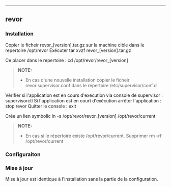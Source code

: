 ----------
revor 
----------

 
### Installation 
Copier le ficheir revor_[version].tar.gz sur la machine cible dans le repertoire /opt/revor
Exécuter tar xvzf revor_[version].tar.gz

Ce placer dans le repertoire : cd /opt/revor/revor_[version]

> **NOTE:**
>
> - En cas d'une nouvelle installation copier le ficheir revor.supervisor.conf dans le répertoire /etc/supervisor/conf.d
>


Vérifier si l'application est en cours d'execution via console de supervisor : supervisorctl
Si l'application est en court d'exécution arrêter l'application : stop revor
Quitter le console : exit

Crée un lien symbolic ln -s /opt/revor/revor_[version] /opt/revor/current 

> **NOTE:**
>
> - En cas si le répertoire existe /opt/revor/current. Supprimer rm -rf /opt/revor/current

### Configuraiton



### Mise à jour 
Mise à jour est identique à l'installation sans la partie de la configuration.






